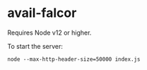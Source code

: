 # avail-falcor

Requires Node v12 or higher.

To start the server:
```
node --max-http-header-size=50000 index.js
```
